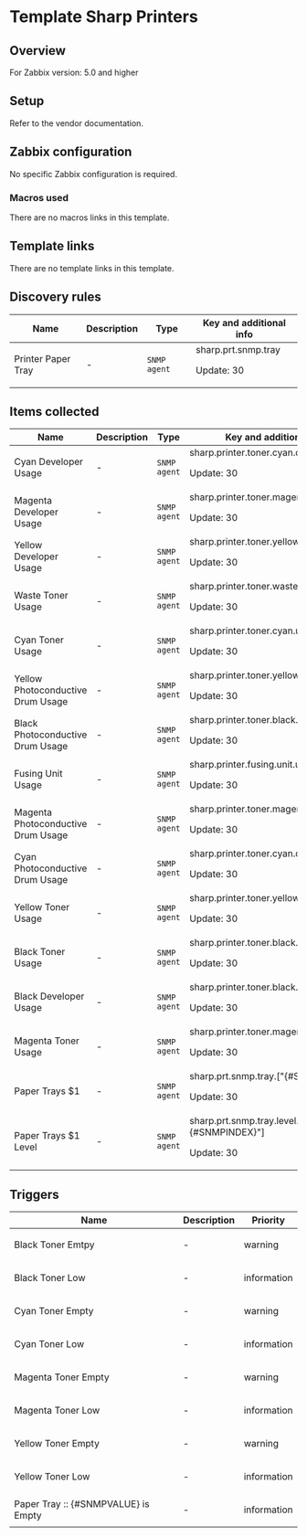 # Template Sharp Printers

## Overview

For Zabbix version: 5.0 and higher

## Setup

Refer to the vendor documentation.

## Zabbix configuration

No specific Zabbix configuration is required.

### Macros used

There are no macros links in this template.

## Template links

There are no template links in this template.

## Discovery rules

|Name|Description|Type|Key and additional info|
|----|-----------|----|----|
|Printer Paper Tray|<p>-</p>|`SNMP agent`|sharp.prt.snmp.tray<p>Update: 30</p>|
## Items collected

|Name|Description|Type|Key and additional info|
|----|-----------|----|----|
|Cyan Developer Usage|<p>-</p>|`SNMP agent`|sharp.printer.toner.cyan.dev.usage<p>Update: 30</p>|
|Magenta Developer Usage|<p>-</p>|`SNMP agent`|sharp.printer.toner.magenta.dev.usage<p>Update: 30</p>|
|Yellow Developer Usage|<p>-</p>|`SNMP agent`|sharp.printer.toner.yellow.dev.usage<p>Update: 30</p>|
|Waste Toner Usage|<p>-</p>|`SNMP agent`|sharp.printer.toner.waste.usage<p>Update: 30</p>|
|Cyan Toner Usage|<p>-</p>|`SNMP agent`|sharp.printer.toner.cyan.usage<p>Update: 30</p>|
|Yellow Photoconductive Drum Usage|<p>-</p>|`SNMP agent`|sharp.printer.toner.yellow.drum.usage<p>Update: 30</p>|
|Black Photoconductive Drum Usage|<p>-</p>|`SNMP agent`|sharp.printer.toner.black.drum.usage<p>Update: 30</p>|
|Fusing Unit Usage|<p>-</p>|`SNMP agent`|sharp.printer.fusing.unit.usage<p>Update: 30</p>|
|Magenta Photoconductive Drum Usage|<p>-</p>|`SNMP agent`|sharp.printer.toner.magenta.drum.usage<p>Update: 30</p>|
|Cyan Photoconductive Drum Usage|<p>-</p>|`SNMP agent`|sharp.printer.toner.cyan.drum.usage<p>Update: 30</p>|
|Yellow Toner Usage|<p>-</p>|`SNMP agent`|sharp.printer.toner.yellow.usage<p>Update: 30</p>|
|Black Toner Usage|<p>-</p>|`SNMP agent`|sharp.printer.toner.black.usage<p>Update: 30</p>|
|Black Developer Usage|<p>-</p>|`SNMP agent`|sharp.printer.toner.black.dev.usage<p>Update: 30</p>|
|Magenta Toner Usage|<p>-</p>|`SNMP agent`|sharp.printer.toner.magenta.usage<p>Update: 30</p>|
|Paper Trays $1|<p>-</p>|`SNMP agent`|sharp.prt.snmp.tray.["{#SNMPINDEX}"]<p>Update: 30</p>|
|Paper Trays $1 Level|<p>-</p>|`SNMP agent`|sharp.prt.snmp.tray.level.["{#SNMPINDEX}"]<p>Update: 30</p>|
## Triggers

|Name|Description|Priority|
|----|-----------|----|
|Black Toner Emtpy|<p>-</p>|warning|
|Black Toner Low|<p>-</p>|information|
|Cyan Toner Empty|<p>-</p>|warning|
|Cyan Toner Low|<p>-</p>|information|
|Magenta Toner Empty|<p>-</p>|warning|
|Magenta Toner Low|<p>-</p>|information|
|Yellow Toner Empty|<p>-</p>|warning|
|Yellow Toner Low|<p>-</p>|information|
|Paper Tray :: {#SNMPVALUE} is Empty|<p>-</p>|information|
